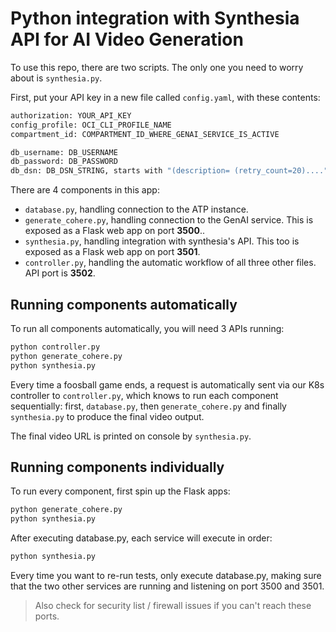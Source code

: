 #  Python integration with Synthesia API for AI Video Generation 

To use this repo, there are two scripts. The only one you need to worry about is `synthesia.py`.

First, put your API key in a new file called `config.yaml`, with these contents:

```bash
authorization: YOUR_API_KEY
config_profile: OCI_CLI_PROFILE_NAME
compartment_id: COMPARTMENT_ID_WHERE_GENAI_SERVICE_IS_ACTIVE

db_username: DB_USERNAME
db_password: DB_PASSWORD
db_dsn: DB_DSN_STRING, starts with "(description= (retry_count=20)...."

```

There are 4 components in this app:

- `database.py`, handling connection to the ATP instance.
- `generate_cohere.py`, handling connection to the GenAI service. This is exposed as a Flask web app on port **3500**..
- `synthesia.py`, handling integration with synthesia's API. This too is exposed as a Flask web app on port **3501**.
- `controller.py`, handling the automatic workflow of all three other files. API port is **3502**.

## Running components automatically

To run all components automatically, you will need 3 APIs running:

```bash
python controller.py
python generate_cohere.py
python synthesia.py
```

Every time a foosball game ends, a request is automatically sent via our K8s controller to `controller.py`, which knows to run each component sequentially: first, `database.py`, then `generate_cohere.py` and finally `synthesia.py` to produce the final video output. 

The final video URL is printed on console by `synthesia.py`. 

## Running components individually

To run every component, first spin up the Flask apps:

```bash
python generate_cohere.py
python synthesia.py
```

After executing database.py, each service will execute in order:

```bash
python synthesia.py
```

Every time you want to re-run tests, only execute database.py, making sure that the two other services are running and listening on port 3500 and 3501. 
> Also check for security list / firewall issues if you can't reach these ports.
